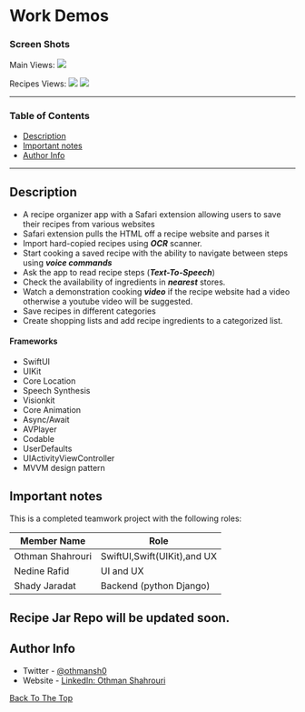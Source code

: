 # Work Demos


### Screen Shots
Main Views:
<img src="https://user-images.githubusercontent.com/51544418/208383857-12bade06-ab25-4715-8de8-e299571f7454.png" >

Recipes Views:
<img src="https://user-images.githubusercontent.com/51544418/208383806-e453b11c-f0c0-471c-a4c2-81e21d68b6a3.png">
<img src="https://user-images.githubusercontent.com/51544418/208383781-9b4bfabf-6c53-4794-a8fa-e7acf3627352.png">

---

### Table of Contents

- [Description](#description)
- [Important notes](#important-notes)
- [Author Info](#author-info)

---

## Description

- A recipe organizer app with a Safari extension allowing users to save their recipes from various websites
- Safari extension pulls the HTML off a recipe website and parses it
- Import hard-copied recipes using ***OCR*** scanner.
- Start cooking a saved recipe with the ability to navigate between steps using ***voice commands***
- Ask the app to read recipe steps (***Text-To-Speech***)
- Check the availability of ingredients in ***nearest*** stores.
- Watch a demonstration cooking ***video*** if the recipe website had a video otherwise a youtube video will be suggested.
- Save recipes in different categories
- Create shopping lists and add recipe ingredients to a categorized list.


#### Frameworks

- SwiftUI
- UIKit
- Core Location
- Speech Synthesis
- Visionkit
- Core Animation
- Async/Await
- AVPlayer 
- Codable
- UserDefaults
- UIActivityViewController
- MVVM design pattern



## Important notes

This is a completed teamwork project with the following roles:

| Member Name      | Role                                               |
|------------------|----------------------------------------------------|
| Othman Shahrouri | SwiftUI,Swift(UIKit),and UX                        |
| Nedine Rafid     | UI and UX                                          |
| Shady Jaradat    | Backend (python Django)                            |


Recipe Jar Repo will be updated soon. 
---

## Author Info

- Twitter - [@othmansh0](https://twitter.com/othmansh0)
- Website - [LinkedIn: Othman Shahrouri](https://linkedin.com/in/othmansh0)

[Back To The Top](#WorkDemos)

